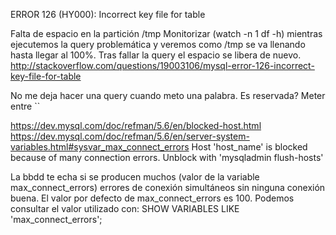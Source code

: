 ERROR 126 (HY000): Incorrect key file for table

Falta de espacio en la partición /tmp
Monitorizar (watch -n 1 df -h) mientras ejecutemos la query problemática y veremos como /tmp se va llenando hasta llegar al 100%.
Tras fallar la query el espacio se libera de nuevo.
http://stackoverflow.com/questions/19003106/mysql-error-126-incorrect-key-file-for-table




No me deja hacer una query cuando meto una palabra. Es reservada? Meter entre ``




https://dev.mysql.com/doc/refman/5.6/en/blocked-host.html
https://dev.mysql.com/doc/refman/5.6/en/server-system-variables.html#sysvar_max_connect_errors
Host 'host_name' is blocked because of many connection errors.  Unblock with 'mysqladmin flush-hosts'

La bbdd te echa si se producen muchos (valor de la variable max_connect_errors) errores de conexión simultáneos sin ninguna conexión buena.
El valor por defecto de max_connect_errors es 100. Podemos consultar el valor utilizado con:
SHOW VARIABLES LIKE 'max_connect_errors';

